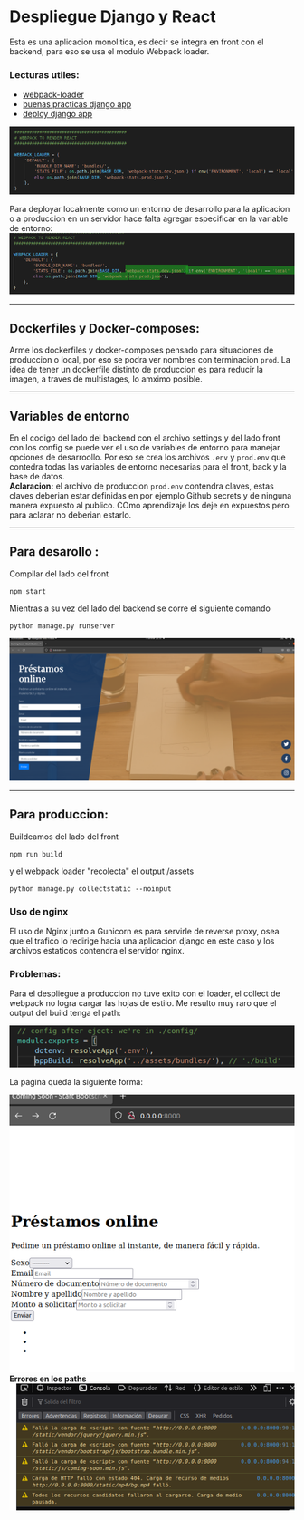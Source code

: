 # Despliegue Django y React  
Esta es una aplicacion monolitica, es decir se integra en front con el backend, para eso se usa el
modulo Webpack loader. 
### Lecturas utiles: 
-   [webpack-loader](https://github.com/django-webpack/django-webpack-loader)
-   [buenas practicas django app](https://youtu.be/4wdNx2j1j-w)
-   [deploy django app](https://www.youtube.com/watch?v=vJAfq6Ku4cI)

![react-loader-to-django](doc-img/webpack-loader.png)

Para deployar localmente como un entorno de desarrollo para la aplicacion o a produccion en un servidor hace falta agregar especificar en la variable de entorno:   
![react-loader-to-django](doc-img/enviroment.png)  
<hr>  

## Dockerfiles y Docker-composes:  
Arme los dockerfiles y docker-composes pensado para situaciones de produccion o local, por eso se podra ver nombres con terminacion `prod`.
La idea de tener un dockerfile distinto de produccion es para reducir la imagen, a traves de multistages, lo amximo posible.

<hr>

## Variables de entorno  
En el codigo del lado del backend con el archivo settings y del lado front con los config se puede ver el uso de variables de entorno para manejar opciones de desarroollo. Por eso se crea los archivos `.env` y `prod.env` que contedra todas las variables de entorno necesarias para el front, back y la base de datos.  
**Aclaracion:**  el archivo de produccion `prod.env` contendra claves, estas claves deberian estar definidas en por ejemplo Github secrets y de ninguna manera expuesto al publico. COmo aprendizaje los deje en expuestos pero para aclarar no deberian estarlo.

<hr>

## Para desarollo : 
Compilar del lado del front 
```shell
npm start
```

Mientras a su vez del lado del backend se corre el siguiente comando   

```shell 
python manage.py runserver
```  
![images-local](doc-img/local-backend.png)



<hr>

## Para produccion:  
Buildeamos del lado del front
```shell
npm run build 
```  

y el webpack loader "recolecta" el output /assets

```shell 
python manage.py collectstatic --noinput
```  

### Uso de nginx  
El uso de Nginx junto a Gunicorn es para servirle de reverse proxy, osea que el trafico lo redirige hacia una aplicacion django en este caso y los archivos estaticos contendra el servidor nginx.


### Problemas:
Para el despliegue a produccion no tuve exito con el loader, el collect de webpack no logra cargar las hojas de estilo. Me resulto muy raro que el output del build tenga el path:  

![output-build](doc-img/buildPath.png)  

La pagina queda la siguiente forma:

![page](doc-img/ngingserve.png)
**Errores en los paths**  
![pathsfail](doc-img/pathsfail.png)  
